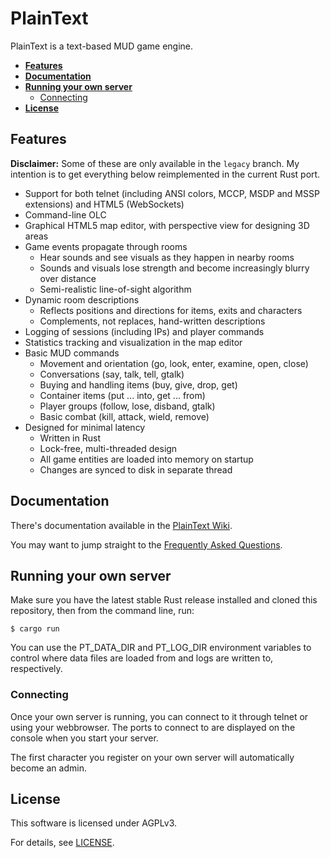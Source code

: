 # PlainText

PlainText is a text-based MUD game engine.

-   **[Features](#features)**
-   **[Documentation](#documentation)**
-   **[Running your own server](#running-your-own-server)**
    -   [Connecting](#connecting)
-   **[License](#license)**

## Features

**Disclaimer:** Some of these are only available in the `legacy` branch. My
intention is to get everything below reimplemented in the current Rust port.

-   Support for both telnet (including ANSI colors, MCCP, MSDP and MSSP
    extensions) and HTML5 (WebSockets)
-   Command-line OLC
-   Graphical HTML5 map editor, with perspective view for designing 3D areas
-   Game events propagate through rooms
    -   Hear sounds and see visuals as they happen in nearby rooms
    -   Sounds and visuals lose strength and become increasingly blurry over distance
    -   Semi-realistic line-of-sight algorithm
-   Dynamic room descriptions
    -   Reflects positions and directions for items, exits and characters
    -   Complements, not replaces, hand-written descriptions
-   Logging of sessions (including IPs) and player commands
-   Statistics tracking and visualization in the map editor
-   Basic MUD commands
    -   Movement and orientation (go, look, enter, examine, open, close)
    -   Conversations (say, talk, tell, gtalk)
    -   Buying and handling items (buy, give, drop, get)
    -   Container items (put ... into, get ... from)
    -   Player groups (follow, lose, disband, gtalk)
    -   Basic combat (kill, attack, wield, remove)
-   Designed for minimal latency
    -   Written in Rust
    -   Lock-free, multi-threaded design
    -   All game entities are loaded into memory on startup
    -   Changes are synced to disk in separate thread

## Documentation

There's documentation available in the
[PlainText Wiki](https://github.com/arendjr/PlainText/wiki).

You may want to jump straight to the
[Frequently Asked Questions](https://github.com/arendjr/PlainText/wiki/Frequently-Asked-Questions).

## Running your own server

Make sure you have the latest stable Rust release installed and cloned this
repository, then from the command line, run:

    $ cargo run

You can use the PT_DATA_DIR and PT_LOG_DIR environment variables to control
where data files are loaded from and logs are written to, respectively.

### Connecting

Once your own server is running, you can connect to it through telnet
or using your webbrowser. The ports to connect to are displayed on the console
when you start your server.

The first character you register on your own server will automatically become an
admin.

## License

This software is licensed under AGPLv3.

For details, see [LICENSE](https://github.com/arendjr/PlainText/blob/main/LICENSE).
